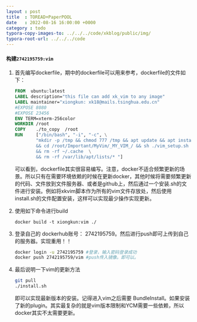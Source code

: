```yaml
---
layout : post
title  : TOREAD+PaperPOOL
date   : 2022-08-16 16:00:00 +0000
category : todo
typora-copy-images-to: ../../../code/xkblog/public/img/
typora-root-url: ../../../code
---
```


#### 构建`2742195759:vim`

1. 首先编写dockerfile，期中的dockerfile可以用来参考，dockerfile的文件如下： 

   ```dockerfile
   FROM  ubuntu:latest
   LABEL description="this file can add xk_vim to any image"
   LABEL maintainer="xiongkun: xk18@mails.tsinghua.edu.cn"
   #EXPOSE 8080
   #EXPOSE 23456
   ENV TERM=xterm-256color
   WORKDIR /root
   COPY    ./to_copy  /root
   RUN     ["/bin/bash", "-i", "-c", \
           "mkdir -p /tmp && chmod 777 /tmp && apt update && apt install --no-install-recommends -y vim python-dev libtinfo5 exuberant-ctags cmake make gcc g++ xz-utils git\
           && cd /root/Important/MyVim/_MY_VIM_/ && sh ./vim_setup.sh \
           && rm -rf ~/.cache  \
           && rm -rf /var/lib/apt/lists/* "]
   ```

   可以看到，dockerfile其实很容易编写。注意，docker不适合频繁更新的场景。所以只有在需要环境依赖的时候在更新docker，其他时候将需要频繁更新的代码、文件放到文件服务器、或者是github上，然后通过一个安装.sh的文件进行安装。例如将xkvim脚本作为所有的vim文件存放处，然后使用install.sh的文件配置安装，这样可以实现最少操作实现更新。

2. 使用如下命令进行build

   ```
   docker build -t xiongkun:vim ./
   ```

3. 登录自己的 dockerhub账号： 2742195759。然后进行push即可上传到自己的服务器。实现重用！！

   ```sh
   docker login -u 2742195759 #登录，输入密码登录成功
   docker push 2742195759/vim #push传入镜像。即可以。
   ```

4. 最后说明一下vim的更新方法

   ```sh
   git pull 
   ./install.sh 
   ```

   即可以实现最新版本的安装。记得进入vim之后需要 BundleInstall。如果安装了新的plugin。其实最复杂的就是vim版本限制和YCM需要一些依赖，所以docker其实不太需要更新。

